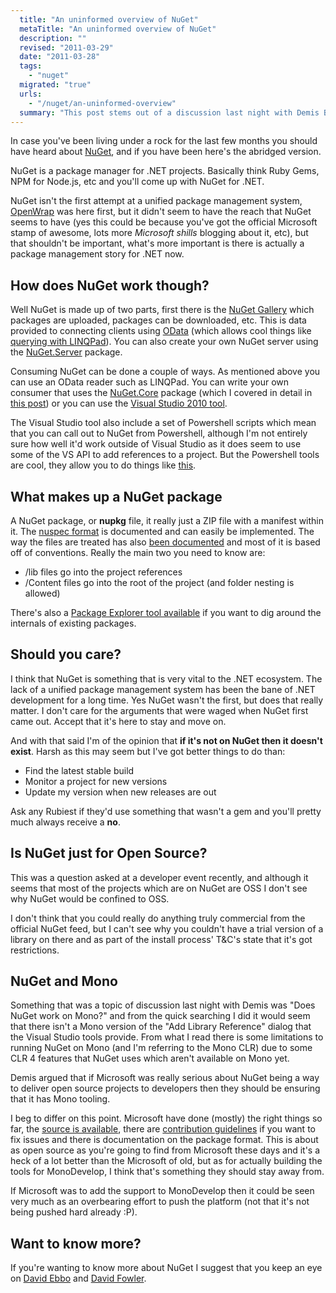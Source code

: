 ```yaml
---
  title: "An uninformed overview of NuGet"
  metaTitle: "An uninformed overview of NuGet"
  description: ""
  revised: "2011-03-29"
  date: "2011-03-28"
  tags: 
    - "nuget"
  migrated: "true"
  urls: 
    - "/nuget/an-uninformed-overview"
  summary: "This post stems out of a discussion last night with Demis Bellot (<a href=\"http://twitter.com/demisbellot\">@demisbellot</a>) on twitter.\n<br />\nKeep in mind that a) I don't work on the NuGet team (or for Microsoft) and b) these are my opinions alone and possibly wrong :P. I'm just someone who's got opinions and has played around with NuGet a bit."
---
```

In case you've been living under a rock for the last few months you should have heard about [NuGet][2], and if you have been here's the abridged version.

NuGet is a package manager for .NET projects. Basically think Ruby Gems, NPM for Node.js, etc and you'll come up with NuGet for .NET.

NuGet isn't the first attempt at a unified package management system, [OpenWrap][3] was here first, but it didn't seem to have the reach that NuGet seems to have (yes this could be because you've got the official Microsoft stamp of awesome, lots more *Microsoft shills* blogging about it, etc), but that shouldn't be important, what's more important is there is actually a package management story for .NET now.

## How does NuGet work though? 

Well NuGet is made up of two parts, first there is the [NuGet Gallery][4] which packages are uploaded, packages can be downloaded, etc. This is data provided to connecting clients using [OData][5] (which allows cool things like [querying with LINQPad][6]). You can also create your own NuGet server using the [NuGet.Server][7] package.

Consuming NuGet can be done a couple of ways. As mentioned above you can use an OData reader such as LINQPad. You can write your own consumer that uses the [NuGet.Core][8] package (which I covered in detail in [this post][9]) or you can use the [Visual Studio 2010 tool][10].

The Visual Studio tool also include a set of Powershell scripts which mean that you can call out to NuGet from Powershell, although I'm not entirely sure how well it'd work outside of Visual Studio as it does seem to use some of the VS API to add references to a project. But the Powershell tools are cool, they allow you to do things like [this][11].

## What makes up a NuGet package

A NuGet package, or **nupkg** file, it really just a ZIP file with a manifest within it. The [nuspec format][12] is documented and can easily be implemented. The way the files are treated has also [been documented][13] and most of it is based off of conventions. Really the main two you need to know are:

* /lib files go into the project references
* /Content files go into the root of the project (and folder nesting is allowed)

There's also a [Package Explorer tool available][14] if you want to dig around the internals of existing packages.

## Should you care?

I think that NuGet is something that is very vital to the .NET ecosystem. The lack of a unified package management system has been the bane of .NET development for a long time. Yes NuGet wasn't the first, but does that really matter. I don't care for the arguments that were waged when NuGet first came out. Accept that it's here to stay and move on.

And with that said I'm of the opinion that **if it's not on NuGet then it doesn't exist**. Harsh as this may seem but I've got better things to do than:

* Find the latest stable build
* Monitor a project for new versions
* Update my version when new releases are out 

Ask any Rubiest if they'd use something that wasn't a gem and you'll pretty much always receive a **no**.

## Is NuGet just for Open Source?

This was a question asked at a developer event recently, and although it seems that most of the projects which are on NuGet are OSS I don't see why NuGet would be confined to OSS.

I don't think that you could really do anything truly commercial from the official NuGet feed, but I can't see why you couldn't have a trial version of a library on there and as part of the install process' T&C's state that it's got restrictions.

## NuGet and Mono

Something that was a topic of discussion last night with Demis was "Does NuGet work on Mono?" and from the quick searching I did it would seem that there isn't a Mono version of the "Add Library Reference" dialog that the Visual Studio tools provide. From what I read there is some limitations to running NuGet on Mono (and I'm referring to the Mono CLR) due to some CLR 4 features that NuGet uses which aren't available on Mono yet.

Demis argued that if Microsoft was really serious about NuGet being a way to deliver open source projects to developers then they should be ensuring that it has Mono tooling.

I beg to differ on this point. Microsoft have done (mostly) the right things so far, the [source is available][15], there are [contribution guidelines][16] if you want to fix issues and there is documentation on the package format. This is about as open source as you're going to find from Microsoft these days and it's a heck of a lot better than the Microsoft of old, but as for actually building the tools for MonoDevelop, I think that's something they should stay away from.

If Microsoft was to add the support to MonoDevelop then it could be seen very much as an overbearing effort to push the platform (not that it's not being pushed hard already :P).

## Want to know more?

If you're wanting to know more about NuGet I suggest that you keep an eye on [David Ebbo][17] and [David Fowler][18].


  [1]: http://twitter.com/demisbellot
  [2]: http://nuget.codeplex.com
  [3]: http://www.openwrap.org/
  [4]: http://nuget.org
  [5]: http://odata.org
  [6]: http://www.aaron-powell.com/nuget/linqpad
  [7]: http://nuget.org/List/Packages/NuGet.Server
  [8]: http://nuget.org/List/Packages/NuGet.Core
  [9]: http://www.aaron-powell.com/creating-a-nuget-plugin-engine
  [10]: http://visualstudiogallery.msdn.microsoft.com/27077b70-9dad-4c64-adcf-c7cf6bc9970c
  [11]: http://www.aaron-powell.com/nuget/global-install-package
  [12]: http://nuget.codeplex.com/documentation?title=Nuspec%20Format
  [13]: http://nuget.codeplex.com/wikipage?title=Package%20Conventions
  [14]: http://nuget.codeplex.com/releases
  [15]: http://nuget.codeplex.com/SourceControl/list/changesets
  [16]: http://nuget.codeplex.com/documentation
  [17]: http://blog.davidebbo.com/
  [18]: http://weblogs.asp.net/davidfowler/